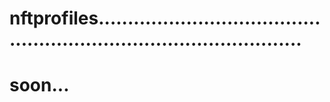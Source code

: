 # nftprofiles........................................................................................
# soon...
